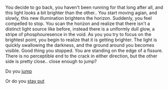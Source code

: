 You decide to go back, you haven't been running for that long after all, and this light looks a bit brighter than the other..  You start moving agian, and slowly, this new illumination brightens the horizon.  Suddenly, you feel compelled to stop.  You scan the horizon and realize that there isn't a distinct light source like before, instead there is a uniformly dull glow, a stripe of phosphouresence in the void.  As you you try to focus on the brightest point, you begin to realize that it is getting brighter.  The light is quickly swallowing the darkness, and the ground around you becomes visible.  Good thing you stopped.  You are standing on the edge of a fissure.  There is no perceptible end to the crack in either direction, but the other side is pretty close.. close enough to jump?

Do you [jump](Back_Jump/goBackJump.md)

Or do you [stay put](Back_Stay/goBackStay.md)
